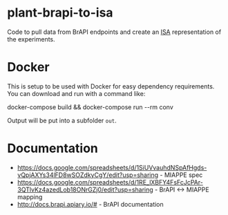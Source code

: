 # plant-brapi-to-isa

Code to pull data from BrAPI endpoints and create an [ISA](http://isa-tools.org) representation of the experiments. 


Docker
======

This is setup to be used with Docker for easy dependency requirements. You can download and run with a command like:

docker-compose build && docker-compose run --rm conv

Output will be put into a subfolder `out`.

Documentation
=============

 * https://docs.google.com/spreadsheets/d/1SiUVvauhdNSpAfHgds-vQpjAXYs34lFD8wSOZdkyCgY/edit?usp=sharing - MIAPPE spec
 * https://docs.google.com/spreadsheets/d/1RE_lXBFY4FsFcJcPAr-3QTlvKz4azedLob18ONrGZj0/edit?usp=sharing - BrAPI <-> MIAPPE mapping
 * http://docs.brapi.apiary.io/# - BrAPI documentation
